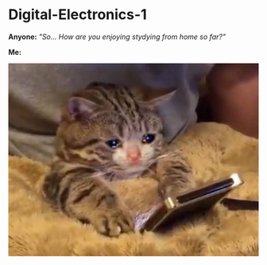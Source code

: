 # Digital-Electronics-1

**Anyone:** *"So... How are you enjoying stydying from home so far?"*

**Me:**

![mood](https://github.com/Heretic2k20/Digital-Electronics-1/blob/main/sad%20cat.jpg)
```vhdl



```
